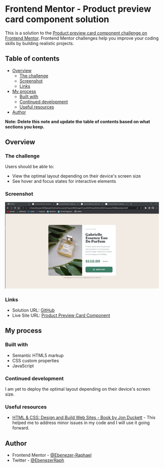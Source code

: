 # Frontend Mentor - Product preview card component solution

This is a solution to the [Product preview card component challenge on Frontend Mentor](https://www.frontendmentor.io/challenges/product-preview-card-component-GO7UmttRfa). Frontend Mentor challenges help you improve your coding skills by building realistic projects.

## Table of contents

- [Overview](#overview)
  - [The challenge](#the-challenge)
  - [Screenshot](#screenshot)
  - [Links](#links)
- [My process](#my-process)
  - [Built with](#built-with)
  - [Continued development](#continued-development)
  - [Useful resources](#useful-resources)
- [Author](#author)

**Note: Delete this note and update the table of contents based on what sections you keep.**

## Overview

### The challenge

Users should be able to:

- View the optimal layout depending on their device's screen size
- See hover and focus states for interactive elements

### Screenshot

![](images/product-preview-card-component.jpg)

### Links

- Solution URL: [GitHub](https://github.com/Ebenezer-Raphael/Product-Preview-Card-Component/)
- Live Site URL: [Product Preview Card Component](https://ebenezer-raphael.github.io/Product-Preview-Card-Component/)

## My process

### Built with

- Semantic HTML5 markup
- CSS custom properties
- JavaScript

### Continued development

I am yet to deploy the optimal layout depending on their device's screen size.

### Useful resources

- [HTML & CSS: Design and Build Web Sites - Book by Jon Duckett](https://www.htmlandcssbook.com/) - This helped me to address minor issues in my code and I will use it going forward.

## Author

- Frontend Mentor - [@Ebenezer-Raphael](https://www.frontendmentor.io/profile/Ebenezer-Raphael)
- Twitter - [@EbenezerRaph](https://www.twitter.com/EbenezerRaph)
